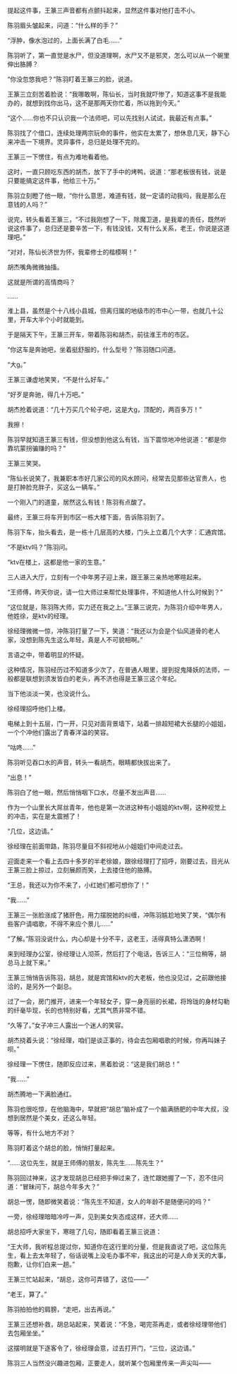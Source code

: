提起这件事，王篆三声音都有点颤抖起来，显然这件事对他打击不小。

陈羽眉头皱起来，问道：“什么样的手？”

“浮肿，像水泡过的，上面长满了白毛……”

陈羽听了，第一直觉是水尸，但没道理啊，水尸又不是邪灵，怎么可以从一个碗里伸出胳膊？

“你没忽悠我吧？”陈羽盯着王篆三的脸，说道。

王篆三立刻苦着脸说：“我哪敢啊，陈仙长，当时我就吓惨了，知道这事不是我能办的，就想到找你出马，这不是那两天你忙着，所以拖到今天。”

“这个……你也不只认识我一个法师吧，可以先找别人试试，我最近有点事。”

陈羽找了个借口，连续处理两宗玩命的事件，他实在太累了，想休息几天，静下心来冲击一下境界。灵异事件，总归是处理不完的。

王篆三一下愣住，有点为难地看着他。

这时，一直只顾吃东西的胡杰，放下了手中的烤鸭，说道：“那老板很有钱，说是只要能搞定这件事，他给三十万。”

陈羽立刻瞪了他一眼，“你什么意思，难道有钱，就一定请的动我吗，我是那么在意钱的人吗？”

说完，转头看着王篆三，“不过我刚想了一下，除魔卫道，是我辈的责任，既然听说这件事了，总归还是要辛苦一下，有钱没钱，又有什么关系，老王，你说是这道理吧。”

“对对，陈仙长济世为怀，我辈修士的楷模啊！”

胡杰嘴角微微抽搐。

这就是所谓的高情商吗？

……

淮上县，虽然是个十八线小县城，但离归属的地级市的市中心一带，也就几十公里，开车大半个小时就能到。

于是隔天下午，王篆三开车，带着陈羽和胡杰，前往淮王市的市区。

“你这车是奔驰吧，坐着挺舒服的，什么型号？”陈羽随口问道。

“大g。”

王篆三谦虚地笑笑，“不是什么好车。”

“好歹是奔驰，得几十万吧。”

胡杰抢着说道：“几十万买几个轮子吧，这是大g，顶配的，两百多万！”

我擦！

陈羽早就知道王篆三有钱，但没想到他这么有钱，当下震惊地冲他说道：“都是你靠坑蒙拐骗赚的吗？”

王篆三笑哭。

“陈仙长说笑了，我兼职本市好几家公司的风水顾问，经常去见那些达官贵人，也是打肿脸充胖子，买这么一辆车。”

一个刚入门的道童，居然这么有钱！陈羽有点酸了。

最终，王篆三将车开到市区一栋大楼下面，告诉陈羽到了。

陈羽下车，抬头看去，是一栋十几层高的大楼，门头上立着几个大字：汇通宾馆。

“不是ktv吗？”陈羽问。

“ktv在楼上，这都是他一家的生意。”

三人进入大厅，立刻有一个中年男子迎上来，跟王篆三亲热地寒暄起来。

“王师傅，昨天你说，请一位大师过来帮忙处理事件，不知道他人什么时候到？”

“这位就是，陈羽陈大师，实力还在我之上。”王篆三说完，为陈羽介绍中年男人，他姓徐，是ktv的经理。

徐经理微微一惊，冲陈羽打量了一下，笑道：“我还以为会是个仙风道骨的老人家，没想到陈先生这么年轻，真是人不可貌相啊。”

言语之中，带着明显的怀疑。

这种情况，陈羽经历过不知道多少次了，在普通人眼里，提到捉鬼降妖的法师，一般都是联想到须发皆白的老头，再不济也得是王篆三这个年纪。

当下他淡淡一笑，也没说什么。

徐经理招呼他们上楼。

电梯上到十五层，门一开，只见对面背景墙下，站着一排超短裙大长腿的小姐姐，一个个冲他们露出了青春洋溢的笑容。

“咕咚……”

陈羽听见吞口水的声音，转头一看胡杰，眼睛都快拔出来了。

“出息！”

陈羽白了他一眼，然后悄悄咽下口水，尽量不发出声音……

作为一个山里长大屌丝青年，他也是第一次进这种有小姐姐的ktv啊，这种视觉上的冲击，实在是太震撼了！

“几位，这边请。”

徐经理在前面带路，陈羽尽量目不斜视地从小姐姐们中间走过去。

迎面走来一个看上去四十多岁的半老徐娘，跟徐经理打了招呼，刚要过去，目光从王篆三脸上掠过，立刻展颜而笑，上去搂住他的胳膊。

“王总，我还以为你不来了，小红她们都可想你了！”

“我……”

王篆三一张脸涨成了猪肝色，用力摆脱她的纠缠，冲陈羽尴尬地笑了笑，“偶尔有些客户请唱歌，不得不来应个景儿……”

“了解。”陈羽没说什么，内心却是十分不平，这老王，活得真特么潇洒啊！

来到经理办公室，徐经理让人沏茶，然后打了个电话，告诉三人：“三位稍等，胡总马上就下来。”

王篆三悄悄告诉陈羽，胡总，就是宾馆和ktv的大老板，他也没见过，之前跟他接洽的，是另外一个副总。

过了一会，房门推开，进来一个年轻女子，穿一身亮丽的长裙，将玲珑的身材勾勒的纤毫毕现，长的也特别好看，尤其气质非常不错。

“久等了。”女子冲三人露出一个迷人的笑容。

胡杰挠着头说：“徐经理，咱们是谈正事的，待会去包厢唱歌的时候，你再叫妹子呗。”

徐经理一下愣住，随即反应过来，黑着脸说：“这是我们胡总！”

“我……”

胡杰腾地一下满脸通红。

陈羽也很吃惊，在他脑海中，早就把“胡总”脑补成了一个脑满肠肥的中年大叔，没想到居然是个美女，还这么年轻。

等等，有什么地方不对？

陈羽盯着这个胡总的脸，悄悄打量起来。

“……这位先生，就是王师傅的朋友，陈先生……陈先生？”

陈羽回过神来，这才发现胡总已经把手伸过来了，连忙跟她握了一下，忍不住问道：“冒昧问下，胡总今年多大？”

胡总一愣，随即微笑着说：“陈先生不知道，女人的年龄不是随便问的吗？”

一旁，徐经理暗暗冷哼一声，见到美女失态成这样，还大师……

胡总招呼大家坐下，寒暄了几句，随即看着王篆三说道：

“王大师，我听程总提过你，知道你在这行里的分量，但是我直说了吧，这位陈先生，看上去太年轻了，俗话说嘴上没毛办事不牢，我这出的可是人命关天的大事，抱歉，让你们白来一趟。”

王篆三忙站起来，“胡总，这你可弄错了，这位——”

“老王，算了。”

陈羽拍拍他的肩膀，“走吧，出去再说。”

王篆三还想补救，胡总站起来，笑着说：“不急，喝完茶再走，或者徐经理带他们去包厢坐坐。”

这摆明就是下逐客令了，徐经理会意，过去打开门，“三位，这边请。”

陈羽三人当然没兴趣进包厢，正要走人，就听某个包厢里传来一声尖叫——
